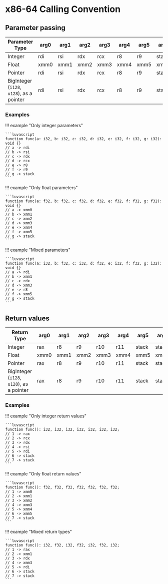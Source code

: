 # x86-64 Calling Convention

## Parameter passing

| Parameter Type | arg0 | arg1 | arg2 | arg3 | arg4 | arg5 | arg6  | arg7  | argN  |
| -------------- | ---- | ---- | ---- | ---- | ---- | ---- | ----- | ----- | ----- |
| Integer        | rdi  | rsi  | rdx  | rcx  | r8   | r9   | stack | stack | stack |
| Float          | xmm0 | xmm1 | xmm2 | xmm3 | xmm4 | xmm5 | xmm6  | xmm7  | stack |
| Pointer        | rdi  | rsi  | rdx  | rcx  | r8   | r9   | stack | stack | stack |
| BigInteger (`i128`, `u128`), as a pointer | rdi  | rsi  | rdx  | rcx  | r8   | r9   | stack | stack | stack |

### Examples

!!! example "Only integer parameters"

    ```luvascript
    function func(a: i32, b: i32, c: i32, d: i32, e: i32, f: i32, g: i32): void {}
    // a -> rdi
    // b -> rsi
    // c -> rdx
    // d -> rcx
    // e -> r8
    // f -> r9
    // g -> stack
    ```

!!! example "Only float parameters"

    ```luvascript
    function func(a: f32, b: f32, c: f32, d: f32, e: f32, f: f32, g: f32): void {}
    // a -> xmm0
    // b -> xmm1
    // c -> xmm2
    // d -> xmm3
    // e -> xmm4
    // f -> xmm5
    // g -> stack
    ```

!!! example "Mixed parameters"

    ```luvascript
    function func(a: i32, b: f32, c: i32, d: f32, e: i32, f: f32, g: i32): void {}
    // a -> rdi
    // b -> xmm1
    // c -> rdx
    // d -> xmm3
    // e -> r8
    // f -> xmm5
    // g -> stack
    ```

## Return values

| Return Type | arg0 | arg1 | arg2 | arg3 | arg4 | arg5  | arg6  | arg7  | argN  |
| ----------- | ---- | ---- | ---- | ---- | ---- | ----- | ----- | ----- | ----- |
| Integer     | rax  | r8   | r9   | r10  | r11  | stack | stack | stack | stack |
| Float       | xmm0 | xmm1 | xmm2 | xmm3 | xmm4 | xmm5  | xmm6  | xmm7  | stack |
| Pointer     | rax  | r8   | r9   | r10  | r11  | stack | stack | stack | stack |
| BigInteger (`i128`, `u128`), as a pointer | rax  | r8   | r9   | r10  | r11  | stack | stack | stack | stack |

### Examples

!!! example "Only integer return values"

    ```luvascript
    function func(): i32, i32, i32, i32, i32, i32, i32;
    // 1 -> rax
    // 2 -> rcx
    // 3 -> rdx
    // 4 -> rsi
    // 5 -> rdi
    // 6 -> stack
    // 7 -> stack
    ```

!!! example "Only float return values"

    ```luvascript
    function func(): f32, f32, f32, f32, f32, f32, f32;
    // 1 -> xmm0
    // 2 -> xmm1
    // 3 -> xmm2
    // 4 -> xmm3
    // 5 -> xmm4
    // 6 -> xmm5
    // 7 -> stack
    ```

!!! example "Mixed return types"

    ```luvascript
    function func(): i32, f32, i32, f32, i32, f32, i32;
    // 1 -> rax
    // 2 -> xmm1
    // 3 -> rdx
    // 4 -> xmm3
    // 5 -> rdi
    // 6 -> stack
    // 7 -> stack
    ```
